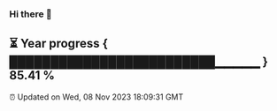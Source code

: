 ### Hi there 👋
⏳ Year progress { █████████████████████████▁▁▁▁▁ } 85.41 %
---
⏰ Updated on Wed, 08 Nov 2023 18:09:31 GMT

